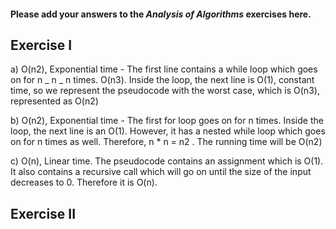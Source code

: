 #### Please add your answers to the **_Analysis of Algorithms_** exercises here.

## Exercise I

a)
O(n2), Exponential time - The first line contains a while loop which goes on for n _ n _ n times. O(n3). Inside the loop, the next line is O(1), constant time, so we represent the pseudocode with the worst case, which is O(n3), represented as O(n2)

b)
O(n2), Exponential time - The first for loop goes on for n times. Inside the loop, the next line is an O(1). However, it has a nested while loop which goes on for n times as well. Therefore, n \* n = n2 . The running time will be O(n2)

c)
O(n), Linear time. The pseudocode contains an assignment which is O(1). It also contains a recursive call which will go on until the size of the input decreases to 0. Therefore it is O(n).

## Exercise II
